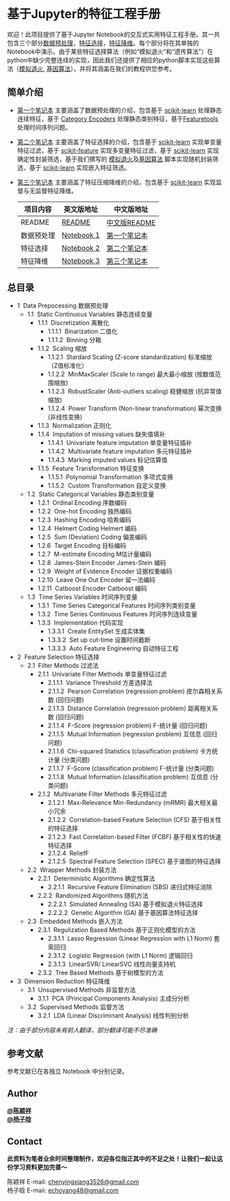 基于Jupyter的特征工程手册
============
欢迎！此项目提供了基于Jupyter Notebook的交互式实用特征工程手册。其一共包含三个部分[数据预处理](./中文版/1.%20数据预处理.ipynb)，[特征选择](./中文版/2.%20特征选择.ipynb)，[特征降维](./中文版/3.%20特征降维.ipynb)。每个部分将在其单独的Notebook中演示。由于某些特征选择算法（例如“模拟退火”和“遗传算法”）在python中缺少完整连续的实现，因此我们还提供了相应的python脚本实现这些算法（[模拟退火](SA.py), [基因算法](GA.py)），并将其涵盖在我们的教程供您参考。  

简单介绍
------------
- [第一个笔记本](./中文版/1.%20数据预处理.ipynb) 主要涵盖了数据预处理的介绍，包含基于 [scikit-learn](https://scikit-learn.org/stable/) 处理静态连续特征，基于 [Category Encoders](https://contrib.scikit-learn.org/categorical-encoding/) 处理静态类别特征，基于[Featuretools](https://www.featuretools.com/) 处理时间序列问题。  

- [第二个笔记本](./中文版/2.%20特征选择.ipynb) 主要涵盖了特征选择的介绍，包含基于 [scikit-learn](https://scikit-learn.org/stable/) 实现单变量特征过滤，基于 [scikit-feature](http://featureselection.asu.edu/) 实现多变量特征过滤，基于 [scikit-learn](https://scikit-learn.org/stable/) 实现确定性封装筛选，基于我们撰写的 [模拟退火](SA.py)及[基因算法](GA.py) 脚本实现随机封装筛选，基于 [scikit-learn](https://scikit-learn.org/stable/) 实现嵌入特征筛选。  

- [第三个笔记本](3.%20Dimension%20Reduction.ipynb) 主要涵盖了特征压缩降维的介绍，包含基于 [scikit-learn](https://scikit-learn.org/stable/) 实现监督与无监督特征降维。  

    |项目内容|英文版地址 | 中文版地址 |
    |------  |------ | ------ |
    |README | [README](./README.md) | [中文版README](./中文版.md) |
    |数据预处理| [Notebook 1](./1.%20Data%20Preprocessing.ipynb) | [第一个笔记本](./中文版/1.%20数据预处理.ipynb) |
    |特征选择 | [Notebook 2](2.%20Feature%20Selection.ipynb) | [第二个笔记本](./中文版/2.%20特征选择.ipynb) |
    |特征降维 | [Notebook 3](3.%20Dimension%20Reduction.ipynb) | [第三个笔记本](./中文版/3.%20特征降维.ipynb) |


总目录
------------
<div class="toc"><ul class="toc-item"><li><span><span class="toc-item-num">1&nbsp;&nbsp;</span>Data Prepocessing 数据预处理</a></span><ul class="toc-item"><li><span><span class="toc-item-num">1.1&nbsp;&nbsp;</span>Static Continuous Variables 静态连续变量</a></span><ul class="toc-item"><li><span><span class="toc-item-num">1.1.1&nbsp;&nbsp;</span>Discretization 离散化</a></span><ul class="toc-item"><li><span><span class="toc-item-num">1.1.1.1&nbsp;&nbsp;</span>Binarization 二值化</a></span></li><li><span><span class="toc-item-num">1.1.1.2&nbsp;&nbsp;</span>Binning 分箱</a></span></li></ul></li><li><span><span class="toc-item-num">1.1.2&nbsp;&nbsp;</span>Scaling 缩放</a></span><ul class="toc-item"><li><span><span class="toc-item-num">1.1.2.1&nbsp;&nbsp;</span>Stardard Scaling (Z-score standardization) 标准缩放 （Z值标准化）</a></span></li><li><span><span class="toc-item-num">1.1.2.2&nbsp;&nbsp;</span>MinMaxScaler (Scale to range) 最大最小缩放 (按数值范围缩放)</a></span></li><li><span><span class="toc-item-num">1.1.2.3&nbsp;&nbsp;</span>RobustScaler (Anti-outliers scaling) 稳健缩放 (抗异常值缩放)</a></span></li><li><span><span class="toc-item-num">1.1.2.4&nbsp;&nbsp;</span>Power Transform (Non-linear transformation) 幂次变换 (非线性变换)</a></span></li></ul></li><li><span><span class="toc-item-num">1.1.3&nbsp;&nbsp;</span>Normalization 正则化</a></span></li><li><span><span class="toc-item-num">1.1.4&nbsp;&nbsp;</span>Imputation of missing values 缺失值填补</a></span><ul class="toc-item"><li><span><span class="toc-item-num">1.1.4.1&nbsp;&nbsp;</span>Univariate feature imputation 单变量特征插补</a></span></li><li><span><span class="toc-item-num">1.1.4.2&nbsp;&nbsp;</span>Multivariate feature imputation 多元特征插补</a></span></li><li><span><span class="toc-item-num">1.1.4.3&nbsp;&nbsp;</span>Marking imputed values 标记估算值</a></span></li></ul></li><li><span><span class="toc-item-num">1.1.5&nbsp;&nbsp;</span>Feature Transformation 特征变换</a></span><ul class="toc-item"><li><span><span class="toc-item-num">1.1.5.1&nbsp;&nbsp;</span>Polynomial Transformation 多项式变换</a></span></li><li><span><span class="toc-item-num">1.1.5.2&nbsp;&nbsp;</span>Custom Transformation 自定义变换</a></span></li></ul></li></ul></li><li><span><span class="toc-item-num">1.2&nbsp;&nbsp;</span>Static Categorical Variables 静态类别变量</a></span><ul class="toc-item"><li><span><span class="toc-item-num">1.2.1&nbsp;&nbsp;</span>Ordinal Encoding 序数编码</a></span></li><li><span><span class="toc-item-num">1.2.2&nbsp;&nbsp;</span>One-hot Encoding 独热编码</a></span></li><li><span><span class="toc-item-num">1.2.3&nbsp;&nbsp;</span>Hashing Encoding 哈希编码</a></span></li><li><span><span class="toc-item-num">1.2.4&nbsp;&nbsp;</span>Helmert Coding Helmert 编码</a></span></li><li><span><span class="toc-item-num">1.2.5&nbsp;&nbsp;</span>Sum (Deviation) Coding 偏差编码</a></span></li><li><span><span class="toc-item-num">1.2.6&nbsp;&nbsp;</span>Target Encoding 目标编码</a></span></li><li><span><span class="toc-item-num">1.2.7&nbsp;&nbsp;</span>M-estimate Encoding M估计量编码</a></span></li><li><span><span class="toc-item-num">1.2.8&nbsp;&nbsp;</span>James-Stein Encoder James-Stein 编码</a></span></li><li><span><span class="toc-item-num">1.2.9&nbsp;&nbsp;</span>Weight of Evidence Encoder 证据权重编码</a></span></li><li><span><span class="toc-item-num">1.2.10&nbsp;&nbsp;</span>Leave One Out Encoder 留一法编码</a></span></li><li><span><span class="toc-item-num">1.2.11&nbsp;&nbsp;</span>Catboost Encoder Catboost 编码</a></span></li></ul></li><li><span><span class="toc-item-num">1.3&nbsp;&nbsp;</span>Time Series Variables 时间序列变量</a></span><ul class="toc-item"><li><span><span class="toc-item-num">1.3.1&nbsp;&nbsp;</span>Time Series Categorical Features 时间序列类别变量</a></span></li><li><span><span class="toc-item-num">1.3.2&nbsp;&nbsp;</span>Time Series Continuous Features 时间序列连续变量</a></span></li><li><span><span class="toc-item-num">1.3.3&nbsp;&nbsp;</span>Implementation 代码实现</a></span><ul class="toc-item"><li><span><span class="toc-item-num">1.3.3.1&nbsp;&nbsp;</span>Create EntitySet 生成实体集</a></span></li><li><span><span class="toc-item-num">1.3.3.2&nbsp;&nbsp;</span>Set up cut-time 设置时间截断</a></span></li><li><span><span class="toc-item-num">1.3.3.3&nbsp;&nbsp;</span>Auto Feature Engineering 自动特征工程</a></span></li></ul></li></ul></li></ul></li><li><span><span class="toc-item-num">2&nbsp;&nbsp;</span>Feature Selection 特征选择</a></span><ul class="toc-item"><li><span><span class="toc-item-num">2.1&nbsp;&nbsp;</span>Filter Methods 过滤法</a></span><ul class="toc-item"><li><span><span class="toc-item-num">2.1.1&nbsp;&nbsp;</span>Univariate Filter Methods 单变量特征过滤</a></span><ul class="toc-item"><li><span><span class="toc-item-num">2.1.1.1&nbsp;&nbsp;</span>Variance Threshold 方差选择法</a></span></li><li><span><span class="toc-item-num">2.1.1.2&nbsp;&nbsp;</span>Pearson Correlation (regression problem) 皮尔森相关系数 (回归问题)</a></span></li><li><span><span class="toc-item-num">2.1.1.3&nbsp;&nbsp;</span>Distance Correlation (regression problem) 距离相关系数 (回归问题)</a></span></li><li><span><span class="toc-item-num">2.1.1.4&nbsp;&nbsp;</span>F-Score (regression problem) F-统计量 (回归问题)</a></span></li><li><span><span class="toc-item-num">2.1.1.5&nbsp;&nbsp;</span>Mutual Information (regression problem) 互信息 (回归问题)</a></span></li><li><span><span class="toc-item-num">2.1.1.6&nbsp;&nbsp;</span>Chi-squared Statistics (classification problem) 卡方统计量 (分类问题)</a></span></li><li><span><span class="toc-item-num">2.1.1.7&nbsp;&nbsp;</span>F-Score (classification problem) F-统计量 (分类问题)</a></span></li><li><span><span class="toc-item-num">2.1.1.8&nbsp;&nbsp;</span>Mutual Information (classification problem) 互信息 (分类问题)</a></span></li></ul></li><li><span><span class="toc-item-num">2.1.2&nbsp;&nbsp;</span>Multivariate Filter Methods 多元特征过滤</a></span><ul class="toc-item"><li><span><span class="toc-item-num">2.1.2.1&nbsp;&nbsp;</span>Max-Relevance Min-Redundancy (mRMR) 最大相关最小冗余</a></span></li><li><span><span class="toc-item-num">2.1.2.2&nbsp;&nbsp;</span>Correlation-based Feature Selection (CFS) 基于相关性的特征选择</a></span></li><li><span><span class="toc-item-num">2.1.2.3&nbsp;&nbsp;</span>Fast Correlation-based Filter (FCBF) 基于相关性的快速特征选择</a></span></li><li><span><span class="toc-item-num">2.1.2.4&nbsp;&nbsp;</span>ReliefF</a></span></li><li><span><span class="toc-item-num">2.1.2.5&nbsp;&nbsp;</span>Spectral Feature Selection (SPEC) 基于谱图的特征选择</a></span></li></ul></li></ul></li><li><span><span class="toc-item-num">2.2&nbsp;&nbsp;</span>Wrapper Methods 封装方法</a></span><ul class="toc-item"><li><span><span class="toc-item-num">2.2.1&nbsp;&nbsp;</span>Deterministic Algorithms 确定性算法</a></span><ul class="toc-item"><li><span><span class="toc-item-num">2.2.1.1&nbsp;&nbsp;</span>Recursive Feature Elimination (SBS) 递归式特征消除</a></span></li></ul></li><li><span><span class="toc-item-num">2.2.2&nbsp;&nbsp;</span>Randomized Algorithms 随机方法</a></span><ul class="toc-item"><li><span><span class="toc-item-num">2.2.2.1&nbsp;&nbsp;</span>Simulated Annealing (SA) 基于模拟退火特征选择</a></span></li><li><span><span class="toc-item-num">2.2.2.2&nbsp;&nbsp;</span>Genetic Algorithm (GA) 基于基因算法特征选择</a></span></li></ul></li></ul></li><li><span><span class="toc-item-num">2.3&nbsp;&nbsp;</span>Embedded Methods 嵌入方法</a></span><ul class="toc-item"><li><span><span class="toc-item-num">2.3.1&nbsp;&nbsp;</span>Regulization Based Methods 基于正则化模型的方法</a></span><ul class="toc-item"><li><span><span class="toc-item-num">2.3.1.1&nbsp;&nbsp;</span>Lasso Regression (Linear Regression with L1 Norm) 套索回归</a></span></li><li><span><span class="toc-item-num">2.3.1.2&nbsp;&nbsp;</span>Logistic Regression (with L1 Norm) 逻辑回归</a></span></li><li><span><span class="toc-item-num">2.3.1.3&nbsp;&nbsp;</span>LinearSVR/ LinearSVC 线性向量支持机</a></span></li></ul></li><li><span><span class="toc-item-num">2.3.2&nbsp;&nbsp;</span>Tree Based Methods 基于树模型的方法</a></span></li></ul></li></ul></li><li><span><span class="toc-item-num">3&nbsp;&nbsp;</span>Dimension Reduction 特征降维</a></span><ul class="toc-item"><li><span><span class="toc-item-num">3.1&nbsp;&nbsp;</span>Unsupervised Methods 非监督方法</a></span><ul class="toc-item"><li><span><span class="toc-item-num">3.1.1&nbsp;&nbsp;</span>PCA (Principal Components Analysis) 主成分分析</a></span></li></ul></li><li><span><span class="toc-item-num">3.2&nbsp;&nbsp;</span>Supervised Methods 监督方法</a></span><ul class="toc-item"><li><span><span class="toc-item-num">3.2.1&nbsp;&nbsp;</span>LDA (Linear Discriminant Analysis) 线性判别分析</a></span></li></ul></li></ul></li></ul></div>

*注：由于部分内容未有前人翻译，部分翻译可能不尽准确* 

参考文献
------------
参考文献已在各独立 Notebook 中分别记录。

Author
------------
[**@陈颖祥**](https://github.com/YC-Coder-Chen)  
[**@杨子晗**](https://github.com/echoyang48)

Contact
------------
**此资料为笔者业余时间整理制作，欢迎各位指正其中的不足之处！让我们一起让这份学习资料更加完善～**  

陈颖祥 E-mail: chenyingxiang3526@gmail.com  
杨子晗 E-maii: echoyang48@gmail.com
